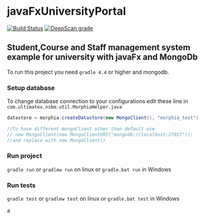 # javaFxUniversityPortal
[![Build Status](https://travis-ci.org/lakinduakash/javaFxUniversityPortal.svg?branch=master)](https://travis-ci.org/lakinduakash/javaFxUniversityPortal)
[![DeepScan grade](https://deepscan.io/api/projects/3073/branches/24593/badge/grade.svg)](https://deepscan.io/dashboard#view=project&pid=3073&bid=24593)
## Student,Course and Staff management system example for university with javaFx and MongoDb

To run this project you need `gradle 4.4` or higher and mongodb.

### Setup database

To change database connection to your configurations edit these line in `com.ultimatex.nsbm.util.MorphiaHelper.java`
```java
datastore = morphia.createDatastore(new MongoClient(), "morphia_test"); /change database name if you want

//To have different mongoClient other than default use 
// new MongoClient(new MongoClientURI("mongodb://localhost:27017"));
//and replace with new MongoClient()
```
### Run project

`gradle run` or `gradlew run` on linux or `gradle.bat run` in Windows

### Run tests

`gradle test` or `gradlew test` on linux or `gradle.bat test` in Windows

a
